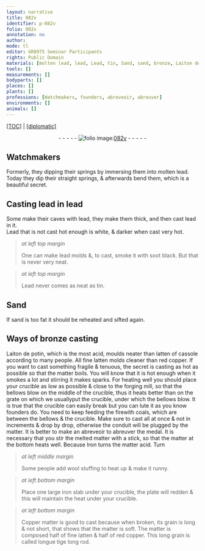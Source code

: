 ```yaml
---
layout: narrative
title: 082v
identifier: p-082v
folio: 082v
annotation: no
author:
mode: tl
editor: GR8975 Seminar Participants
rights: Public Domain
materials: [molten lead, lead, Lead, tin, Sand, sand, bronze, Laiton de potin, latten of cassole, fine latten, red copper, smoke, bellows, coals, Iron, iron slab, Copper]
tools: []
measurements: []
bodyparts: []
places: []
plants: []
professions: [Watchmakers, founders, abreveoir, abreuver]
environments: []
animals: []
---
```


<p><a href="{{ site.baseurl }}/translation/">[TOC]</a> | <a href="{{ site.baseurl }}/texts/p-082v_tc/" target="_blank">[diplomatic]</a></p><div class="folio" align="center">- - - - - <a href="http://gallica.bnf.fr/ark:/12148/btv1b9059316c/f170.item" target="_blank"><img src="https://cu-mkp.github.io/2017-workshop-edition/assets/photo-icon.png" alt="folio image: " style="display:inline-block; margin-bottom:-3px;"/>082v</a> - - - - - </div>  
  

## <span class="pro">Watchmakers</span>

 
Formerly, they dipping their springs by immersing them into <span class="m">molten lead</span>. Today they dip their straight springs, & afterwards bend them, which is a beautiful secret.
 
 
  

## Casting <span class="m">lead</span> in <span class="m">lead</span>

 
Some make their caves with <span class="m">lead</span>, they make them thick, and then cast <span class="m">lead</span> in it.<br/> <span class="m">Lead</span> that is not cast hot enough is white, & darker when cast very hot.
 
> *at left top margin*
> 
> 
>   One can make <span class="m">lead</span> molds &, to cast, smoke it with soot black. But that is never very neat.
 
> *at left top margin*
> 
> 
>   <span class="m">Lead</span> never comes as neat as <span class="m">tin</span>.
 
 
  

## <span class="m">Sand</span>

 
If <span class="m">sand</span> is too fat it should be reheated and sifted again.
 
 
  

## Ways of <span class="m">bronze</span> casting

 
<span class="m">Laiton de potin</span>, which is the most acid, moulds neater than <span class="m">latten of cassole</span> according to many people. All <span class="m">fine latten</span> molds cleaner than <span class="m">red copper</span>. If you want to cast something fragile & tenuous, the secret is casting as hot as possible so that the matter boils. You will know that it is hot enough when it <span class="m">smoke</span>s a lot and stirring it makes sparks. For heating well you should place your crucible as low as possible & close to the forging mill, so that the <span class="m">bellows</span> blow on the middle of the crucible, thus it heats better than on the grate on which we <span class="add">usually</span>put the crucible, under which the bellows blow. It is true that the crucible can easily break but you can lute it as you know <span class="pro">founders</span> do. You need to keep feeding <span class="add">the fire</span>with <span class="m">coals</span>, which are between the bellows & the crucible. Make sure to cast all at once & not in increments & drop by drop, otherwise the conduit will be plugged by the matter. It is better to make an <span class="pro">abreveoir</span> to <span class="pro">abreuver</span> the medal. It is necessary that you stir the melted matter with a stick, so that the matter at the bottom heats well. Because <span class="m">Iron</span> turns the matter acid. Turn
 
> *at left middle margin*
> 
> 
>   Some people add wool stuffing to heat up & make it runny.
 
> *at left bottom margin*
> 
> 
>   Place one large <span class="m">iron slab</span> under your crucible, the plate will redden & this will maintain the heat under your crucible.
 
> *at left bottom margin*
> 
> 
>   <span class="m">Copper</span> matter is good to cast because when broken, its grain is long & not short, that shows that the matter is soft. The matter is composed half of <span class="m">fine latten</span> & half of <span class="m">red copper</span>. This long grain is called longue tige <span class="add">long rod</span>.
 
